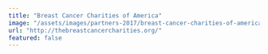 ```yaml
---
title: "Breast Cancer Charities of America"
image: "/assets/images/partners-2017/breast-cancer-charities-of-america.jpg"
url: "http://thebreastcancercharities.org/"
featured: false
---
```

